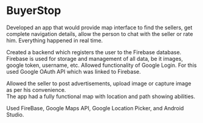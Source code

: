 # BuyerStop

Developed an app that would provide map interface to find the sellers, get complete navigation details, allow the person to chat with the seller or rate him. Everything happened in real time.

Created a backend which registers the user to the Firebase database. Firebase is used for storage and management of all data, be it images, google token, username, etc. Allowed functionality of Google Login. For this used Google OAuth API which was linked to Firebase.

Allowed the seller to post advertisements, upload image or capture image as per his convenience.      	                                                                             
The app had a fully functional map with location and path showing abilities.

Used FireBase, Google Maps API, Google Location Picker, and Android Studio.
